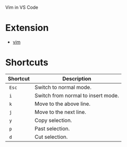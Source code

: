 Vim in VS Code

# Extension 
 * [vim](https://marketplace.visualstudio.com/items?itemName=vscodevim.vim)

 # Shortcuts
| **Shortcut** | **Description** |
| --------------|-------------------|
| `Esc` | Switch to normal mode. | 
| `i` | Switch from normal to insert mode. | 
| `k` | Move to the above line. | 
| `j` | Move to the next line. | 
| `y` | Copy selection. |
| `p` | Past selection. |
| `d` | Cut selection. |